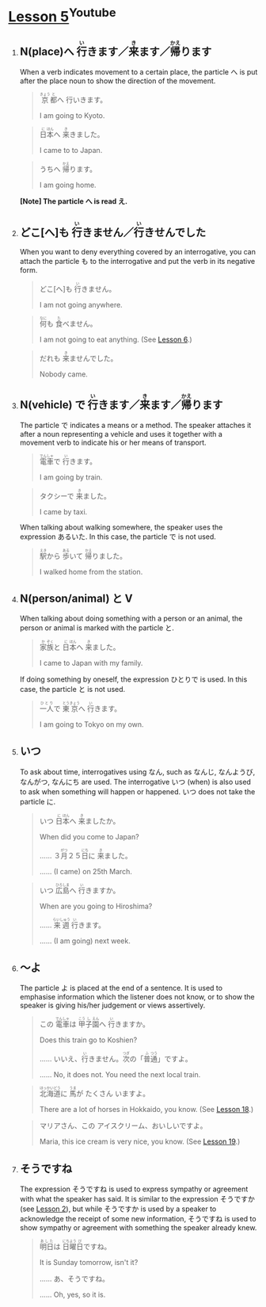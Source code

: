 # [Lesson 5](https://www.youtube.com/watch?v=QPOrt1BQm-g)<sup>Youtube</sup>

1. ## N(place)へ <ruby>行<rp>（</rp><rt>い</rt><rp>）</rp></ruby>きます／<ruby>来<rp>（</rp><rt>き</rt><rp>）</rp></ruby>ます／<ruby>帰<rp>（</rp><rt>かえ</rt><rp>）</rp></ruby>ります

	When a verb indicates movement to a certain place, the particle へ is put after the place noun to show the direction of the movement.

	><ruby>京<rp>（</rp><rt>きょう</rt><rp>）</rp>都<rp>（</rp><rt>と</rt><rp>）</rp></ruby>へ 行<rp>（</rp><rt>い</rt><rp>）</rp>きます。
	>
	>I am going to Kyoto.

	><ruby>日<rp>（</rp><rt>に</rt><rp>）</rp>本<rp>（</rp><rt>ほん</rt><rp>）</rp></ruby>へ <ruby>来<rp>（</rp><rt>き</rt><rp>）</rp></ruby>きました。
	>
	>I came to to Japan.

	>うちへ <ruby>帰<rp>（</rp><rt>かえ</rt><rp>）</rp></ruby>ります。
	>
	>I am going home.

	**[Note] The particle へ is read え.**

2. ## どこ[へ]も <ruby>行<rp>（</rp><rt>い</rt><rp>）</rp></ruby>きません／<ruby>行<rp>（</rp><rt>い</rt><rp>）</rp></ruby>きせんでした

	When you want to deny everything covered by an interrogative, you can attach the particle も to the interrogative and put the verb in its negative form.

	>どこ[へ]も <ruby>行<rp>（</rp><rt>い</rt><rp>）</rp></ruby>きません。
	>
	>I am not going anywhere.

	><ruby>何<rp>（</rp><rt>なに</rt><rp>）</rp></ruby>も <ruby>食<rp>（</rp><rt>た</rt><rp>）</rp></ruby>べません。
	>
	>I am not going to eat anything. (See [Lesson 6](https://github.com/flying-yogurt/JP-Memos/blob/master/grammar_notes/Lesson_06_Grammar.md).)

	>だれも <ruby>来<rp>（</rp><rt>き</rt><rp>）</rp></ruby>ませんでした。
	>
	>Nobody came.

3. ## N(vehicle) で <ruby>行<rp>（</rp><rt>い</rt><rp>）</rp></ruby>きます／<ruby>来<rp>（</rp><rt>き</rt><rp>）</rp></ruby>ます／<ruby>帰<rp>（</rp><rt>かえ</rt><rp>）</rp></ruby>ります

	The particle で indicates a means or a method. The speaker attaches it after a noun representing a vehicle and uses it together with a movement verb to indicate his or her means of transport.

	><ruby>電<rp>（</rp><rt>でん</rt><rp>）</rp>車<rp>（</rp><rt>しゃ</rt><rp>）</rp></ruby>で <ruby>行<rp>（</rp><rt>い</rt><rp>）</rp></ruby>きます。
	>
	>I am going by train.

	>タクシーで <ruby>来<rp>（</rp><rt>き</rt><rp>）</rp></ruby>ました。
	>
	>I came by taxi.

	When talking about walking somewhere, the speaker uses the expression あるいた. In this case, the particle で is not used.

	><ruby>駅<rp>（</rp><rt>えき</rt><rp>）</rp></ruby>から <ruby>歩<rp>（</rp><rt>ある</rt><rp>）</rp></ruby>いて <ruby>帰<rp>（</rp><rt>かえ</rt><rp>）</rp></ruby>りました。
	>
	>I walked home from the station.

4. ## N(person/animal) と V

	When talking about doing something with a person or an animal, the person or animal is marked with the particle と.

	><ruby>家<rp>（</rp><rt>か</rt><rp>）</rp>族<rp>（</rp><rt>ぞく</rt><rp>）</rp></ruby>と <ruby>日<rp>（</rp><rt>に</rt><rp>）</rp>本<rp>（</rp><rt>ほん</rt><rp>）</rp></ruby>へ <ruby>来<rp>（</rp><rt>き</rt><rp>）</rp></ruby>ました。
	>
	>I came to Japan with my family.

	If doing something by oneself, the expression ひとりで is used. In this case, the particle と is not used.

	><ruby>一人<rp>（</rp><rt>ひとり</rt><rp>）</rp></ruby>で <ruby>東<rp>（</rp><rt>とう</rt><rp>）</rp>京<rp>（</rp><rt>きょう</rt><rp>）</rp></ruby>へ <ruby>行<rp>（</rp><rt>い</rt><rp>）</rp></ruby>きます。
	>
	>I am going to Tokyo on my own.

5. ## いつ

	To ask about time, interrogatives using なん, such as なんじ, なんようび, なんがつ, なんにち are used. The interrogative いつ (when) is also used to ask when something will happen or happened. いつ does not take the particle に.

	>いつ <ruby>日<rp>（</rp><rt>に</rt><rp>）</rp>本<rp>（</rp><rt>ほん</rt><rp>）</rp></ruby>へ <ruby>来<rp>（</rp><rt>き</rt><rp>）</rp></ruby>ましたか。
	>
	>When did you come to Japan?
	>
	>…… ３<ruby>月<rp>（</rp><rt>がつ</rt><rp>）</rp></ruby>２５<ruby>日<rp>（</rp><rt>にち</rt><rp>）</rp></ruby>に <ruby>来<rp>（</rp><rt>き</rt><rp>）</rp></ruby>ました。
	>
	>…… (I came) on 25th March.

	>いつ <ruby>広<rp>（</rp><rt>ひろ</rt><rp>）</rp>島<rp>（</rp><rt>しま</rt><rp>）</rp></ruby>へ <ruby>行<rp>（</rp><rt>い</rt><rp>）</rp></ruby>きますか。
	>
	>When are you going to Hiroshima?
	>
	>…… <ruby>来週<rp>（</rp><rt>らいしゅう</rt><rp>）</rp></ruby> <ruby>行<rp>（</rp><rt>い</rt><rp>）</rp></ruby>きます。
	>
	>…… (I am going) next week.

6. ## 〜よ

	The particle よ is placed at the end of a sentence. It is used to emphasise information which the listener does not know, or to show the speaker is giving his/her judgement or views assertively.

	>この <ruby>電<rp>（</rp><rt>でん</rt><rp>）</rp>車<rp>（</rp><rt>しゃ</rt><rp>）</rp></ruby>は <ruby>甲<rp>（</rp><rt>こう</rt><rp>）</rp>子<rp>（</rp><rt>し</rt><rp>）</rp>園<rp>（</rp><rt>えん</rt><rp>）</rp></ruby>へ <ruby>行<rp>（</rp><rt>い</rt><rp>）</rp></ruby>きますか。
	>
	>Does this train go to Koshien?
	>
	>…… いいえ、<ruby>行<rp>（</rp><rt>い</rt><rp>）</rp></ruby>きません。<ruby>次<rp>（</rp><rt>つぎ</rt><rp>）</rp></ruby>の「<ruby>普<rp>（</rp><rt>ふ</rt><rp>）</rp>通<rp>（</rp><rt>つう</rt><rp>）</rp></ruby>」ですよ。
	>
	>…… No, it does not. You need the next local train.

	><ruby>北海道<rp>（</rp><rt>ほっかいどう</rt><rp>）</rp></ruby>に <ruby>馬<rp>（</rp><rt>うま</rt><rp>）</rp></ruby>が たくさん いますよ。
	>
	>There are a lot of horses in Hokkaido, you know. (See [Lesson 18](https://github.com/flying-yogurt/JP-Memos/blob/master/grammar_notes/Lesson_18_Grammar.md).)

	>マリアさん、この アイスクリーム、おいしいですよ。
	>
	>Maria, this ice cream is very nice, you know. (See [Lesson 19](https://github.com/flying-yogurt/JP-Memos/blob/master/grammar_notes/Lesson_19_Grammar.md).)

7. ## そうですね

	The expression そうですね is used to express sympathy or agreement with what the speaker has said. It is similar to the expression そうですか (see [Lesson 2](https://github.com/flying-yogurt/JP-Memos/blob/master/grammar_notes/Lesson_02_Grammar.md)), but while そうですか is used by a speaker to acknowledge the receipt of some new information, そうですね is used to show sympathy or agreement with something the speaker already knew.

	><ruby>明日<rp>（</rp><rt>あした</rt><rp>）</rp></ruby>は <ruby>日<rp>（</rp><rt>にち</rt><rp>）</rp>曜<rp>（</rp><rt>よう</rt><rp>）</rp>日<rp>（</rp><rt>び</rt><rp>）</rp></ruby>ですね。
	>
	>It is Sunday tomorrow, isn't it?
	>
	>…… あ、そうですね。
	>
	>…… Oh, yes, so it is.
